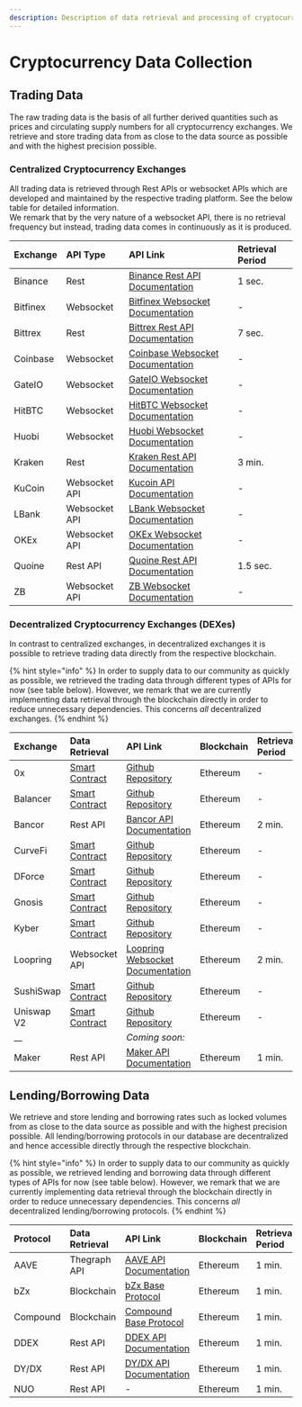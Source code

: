 ```yaml
---
description: Description of data retrieval and processing of cryptocurrency data
---
```


# Cryptocurrency Data Collection

## Trading Data

The raw trading data is the basis of all further derived quantities such as prices and circulating supply numbers for all cryptocurrency exchanges. We retrieve and store trading data from as close to the data source as possible and with the highest precision possible.

### Centralized Cryptocurrency  Exchanges

All trading data is retrieved through Rest APIs or websocket APIs  which are developed and maintained by the respective trading platform. See the below table for detailed information.   
We remark that by the very nature of a websocket API, there is no retrieval frequency but instead, trading data comes in continuously as it is produced.

| Exchange | API Type | API Link | Retrieval Period |
| :--- | :--- | :--- | :--- |
| Binance | Rest | [Binance Rest API Documentation](https://binance-docs.github.io/apidocs/spot/en/#introduction) | 1 sec. |
| Bitfinex | Websocket | [Bitfinex Websocket Documentation](https://docs.bitfinex.com/docs/ws-general) | - |
| Bittrex   | Rest | [Bittrex Rest API Documentation](https://bittrex.github.io/api/v1-1) | 7 sec. |
| Coinbase | Websocket | [Coinbase Websocket Documentation](https://docs.pro.coinbase.com/) | - |
| GateIO | Websocket | [GateIO Websocket Documentation](https://www.gate.io/docs/websocket/index.html) | - |
| HitBTC | Websocket | [HitBTC Websocket Documentation](https://api.hitbtc.com/#socket-api-reference) | - |
| Huobi | Websocket | [Huobi Websocket Documentation](https://huobiapi.github.io/docs/spot/v1/en/#websocket-market-data) | - |
| Kraken | Rest | [Kraken Rest API Documentation](https://www.kraken.com/features/api#public-market-data) | 3 min. |
| KuCoin | Websocket API | [Kucoin API Documentation](https://docs.kucoin.com/#websocket-feed) | - |
| LBank | Websocket API | [LBank Websocket Documentation](https://docs.lbkex.net/en/#websocket-api-market-data) | - |
| OKEx | Websocket API | [OKEx Websocket Documentation](https://www.okex.com/docs/en/#ws_swap-README) | - |
| Quoine | Rest API | [Quoine Rest API Documentation](https://developers.liquid.com/) | 1.5 sec.  |
| ZB | Websocket API | [ZB Websocket Documentation](https://www.zb.com/api#WebSocket%20API) | - |

### Decentralized Cryptocurrency Exchanges \(DEXes\)

In contrast to centralized exchanges, in decentralized exchanges it is possible to retrieve trading data directly from the respective blockchain.

{% hint style="info" %}
 In order to supply data to our community as quickly as possible, we retrieved the trading data through different types of APIs for now \(see table below\). However, we remark that we are currently implementing data retrieval through the blockchain directly in order to reduce unnecessary dependencies. This concerns _all_ decentralized exchanges.
{% endhint %}

| Exchange | Data Retrieval | API Link | Blockchain | Retrieval Period |
| :--- | :--- | :--- | :--- | :--- |
| 0x | [Smart Contract](https://etherscan.io/address/0x61935CbDd02287B511119DDb11Aeb42F1593b7Ef) | [Github Repository](https://github.com/0xProject) | Ethereum | - |
| Balancer | [Smart Contract](https://etherscan.io/address/0x9424B1412450D0f8Fc2255FAf6046b98213B76Bd) | [Github Repository](https://github.com/balancer-labs) | Ethereum  | - |
| Bancor | Rest API | [Bancor API Documentation](https://support.bancor.network/hc/en-us/articles/360002246912-Price-Discovery-value-API) | Ethereum | 2 min. |
| CurveFi | [Smart Contract](https://etherscan.io/address/0x7002B727Ef8F5571Cb5F9D70D13DBEEb4dFAe9d1) | [Github Repository](https://github.com/curvefi/curve-contract) | Ethereum | - |
| DForce | [Smart Contract](https://etherscan.io/address/0x03eF3f37856bD08eb47E2dE7ABc4Ddd2c19B60F2) | [Github Repository](https://github.com/dforce-network) | Ethereum | - |
| Gnosis | [Smart Contract](https://etherscan.io/address/0x6F400810b62df8E13fded51bE75fF5393eaa841F) | [Github Repository](https://github.com/gnosis/dex-contracts) | Ethereum | - |
| Kyber | [Smart Contract](https://etherscan.io/address/0x9AAb3f75489902f3a48495025729a0AF77d4b11e) | [Github Repository](https://github.com/KyberNetwork/smart-contracts) | Ethereum  | - |
| Loopring | Websocket API | [Loopring Websocket Documentation](https://docs.loopring.io/en/websocket/overview.html) | Ethereum | 2 min. |
| SushiSwap | [Smart Contract](https://etherscan.io/address/0xc0aee478e3658e2610c5f7a4a2e1777ce9e4f2ac) | [Github Repository](https://github.com/sushiswap/sushiswap/tree/master/contracts) | Ethereum | - |
| Uniswap V2 | [Smart Contract](https://etherscan.io/address/0x5C69bEe701ef814a2B6a3EDD4B1652CB9cc5aA6f) | [Github Repository](https://github.com/Uniswap/uniswap-v2-core) | Ethereum | - |
| \_\_ |  | _Coming soon:_ |  |  |
| Maker | Rest API | [Maker API Documentation](https://developer.makerdao.com/oasis/api/2/) | Ethereum | 1 min. |

## Lending/Borrowing Data

We retrieve and store lending and borrowing rates such as locked volumes from as close to the data source as possible and with the highest precision possible. All lending/borrowing protocols in our database are decentralized and hence accessible directly through the respective blockchain.

{% hint style="info" %}
 In order to supply data to our community as quickly as possible, we retrieved lending and borrowing data through different types of APIs for now \(see table below\). However, we remark that we are currently implementing data retrieval through the blockchain directly in order to reduce unnecessary dependencies. This concerns _all_ decentralized lending/borrowing protocols.
{% endhint %}

| Protocol | Data Retrieval | API Link | Blockchain | Retrieval Period |
| :--- | :--- | :--- | :--- | :--- |
| AAVE | Thegraph API | [AAVE API Documentation](https://github.com/aave/aave-protocol/tree/master/thegraph) | Ethereum | 1 min. |
| bZx | Blockchain | [bZx Base Protocol](https://github.com/bZxNetwork/bZx-monorepo/tree/development/packages/contracts/contracts) | Ethereum | 1 min. |
| Compound | Blockchain | [Compound Base Protocol](https://github.com/diadata-org/diadata/tree/master/internal/pkg/defiscrapers/compound) | Ethereum | 1 min. |
| DDEX | Rest API | [DDEX API Documentation](https://margin-docs.ddex.io/#get-lending-pool-stats) | Ethereum | 1 min. |
| DY/DX | Rest API | [DY/DX API Documentation](https://docs.dydx.exchange/#solo-get-v1-markets) | Ethereum | 1 min. |
| NUO | Rest API | - | Ethereum | 1 min. |

